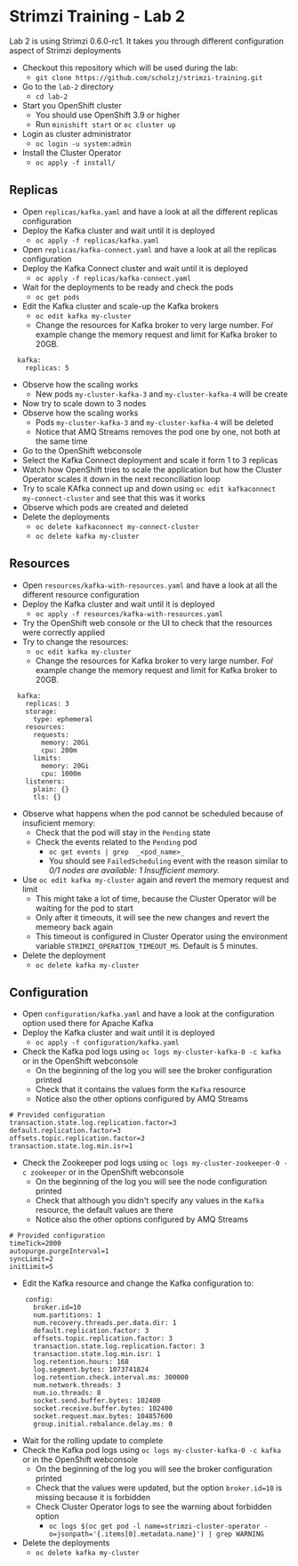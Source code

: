 # Strimzi Training - Lab 2

Lab 2 is using Strimzi 0.6.0-rc1. It takes you through different configuration aspect of Strimzi deployments

* Checkout this repository which will be used during the lab:
  * `git clone https://github.com/scholzj/strimzi-training.git`
* Go to the `lab-2` directory
  * `cd lab-2`
* Start you OpenShift cluster
  * You should use OpenShift 3.9 or higher
  * Run `minishift start` or `oc cluster up`
* Login as cluster administrator
  * `oc login -u system:admin`
* Install the Cluster Operator
  * `oc apply -f install/`

## Replicas

* Open `replicas/kafka.yaml` and have a look at all the different replicas configuration
* Deploy the Kafka cluster and wait until it is deployed
  * `oc apply -f replicas/kafka.yaml`
* Open `replicas/kafka-connect.yaml` and have a look at all the replicas configuration
* Deploy the Kafka Connect cluster and wait until it is deployed
  * `oc apply -f replicas/kafka-connect.yaml`
* Wait for the deployments to be ready and check the pods
  * `oc get pods`
* Edit the Kafka cluster and scale-up the Kafka brokers
  * `oc edit kafka my-cluster`
  * Change the resources for Kafka broker to very large number. Foŕ example change the memory request and limit for Kafka broker to 20GB.

```
  kafka:
    replicas: 5
```

* Observe how the scaling works
  * New pods `my-cluster-kafka-3` and `my-cluster-kafka-4` will be create
* Now try to scale down to 3 nodes
* Observe how the scaling works
  * Pods `my-cluster-kafka-3` and `my-cluster-kafka-4` will be deleted
  * Notice that AMQ Streams removes the pod one by one, not both at the same time
* Go to the OpenShift webconsole
* Select the Kafka Connect deployment and scale it form 1 to 3 replicas
* Watch how OpenShift tries to scale the application but how the Cluster Operator scales it down in the next reconciliation loop
* Try to scale KAfka connect up and down using `oc edit kafkaconnect my-connect-cluster` and see that this was it works
* Observe which pods are created and deleted
* Delete the deployments
  * `oc delete kafkaconnect my-connect-cluster`
  * `oc delete kafka my-cluster`

## Resources

* Open `resources/kafka-with-resources.yaml` and have a look at all the different resource configuration
* Deploy the Kafka cluster and wait until it is deployed
  * `oc apply -f resources/kafka-with-resources.yaml`
* Try the OpenShift web console or the UI to check that the resources were correctly applied
* Try to change the resources:
  * `oc edit kafka my-cluster`
  * Change the resources for Kafka broker to very large number. Foŕ example change the memory request and limit for Kafka broker to 20GB.

```
  kafka:
    replicas: 3
    storage:
      type: ephemeral
    resources:
      requests:
        memory: 20Gi
        cpu: 200m
      limits:
        memory: 20Gi
        cpu: 1000m
    listeners:
      plain: {}
      tls: {}
```

* Observe what happens when the pod cannot be scheduled because of insuficient memory:
  * Check that the pod will stay in the `Pending` state
  * Check the events related to the `Pending` pod
    * `oc get events | grep  _<pod_name>_`
    * You should see `FailedScheduling` event with the reason similar to _0/1 nodes are available: 1 Insufficient memory._
* Use `oc edit kafka my-cluster` again and revert the memory request and limit
  * This might take a lot of time, because the Cluster Operator will be waiting for the pod to start
  * Only after it timeouts, it will see the new changes and revert the memeory back again
  * This timeout is configured in Cluster Operator using the environment variable `STRIMZI_OPERATION_TIMEOUT_MS`. Default is 5 minutes.
* Delete the deployment
  * `oc delete kafka my-cluster`

## Configuration

* Open `configuration/kafka.yaml` and have a look at the configuration option used there for Apache Kafka
* Deploy the Kafka cluster and wait until it is deployed
  * `oc apply -f configuration/kafka.yaml`
* Check the Kafka pod logs using `oc logs my-cluster-kafka-0 -c kafka` or in the OpenShift webconsole
  * On the beginning of the log you will see the broker configuration printed
  * Check that it contains the values form the `Kafka` resource
  * Notice also the other options configured by AMQ Streams

```
# Provided configuration
transaction.state.log.replication.factor=3
default.replication.factor=3
offsets.topic.replication.factor=3
transaction.state.log.min.isr=1

```

* Check the Zookeeper pod logs using `oc logs my-cluster-zookeeper-0 -c zookeeper` or in the OpenShift webconsole
  * On the beginning of the log you will see the node configuration printed
  * Check that although you didn't specify any values in the `Kafka` resource, the default values are there
  * Notice also the other options configured by AMQ Streams

```
# Provided configuration
timeTick=2000
autopurge.purgeInterval=1
syncLimit=2
initLimit=5
```

* Edit the Kafka resource and change the Kafka configuration to:

```
    config:
      broker.id=10
      num.partitions: 1
      num.recovery.threads.per.data.dir: 1
      default.replication.factor: 3
      offsets.topic.replication.factor: 3
      transaction.state.log.replication.factor: 3
      transaction.state.log.min.isr: 1
      log.retention.hours: 168
      log.segment.bytes: 1073741824
      log.retention.check.interval.ms: 300000
      num.network.threads: 3
      num.io.threads: 8
      socket.send.buffer.bytes: 102400
      socket.receive.buffer.bytes: 102400
      socket.request.max.bytes: 104857600
      group.initial.rebalance.delay.ms: 0
```

* Wait for the rolling update to complete
* Check the Kafka pod logs using `oc logs my-cluster-kafka-0 -c kafka` or in the OpenShift webconsole
  * On the beginning of the log you will see the broker configuration printed
  * Check that the values were updated, but the option `broker.id=10` is missing because it is forbidden
  * Check Cluster Operator logs to see the warning about forbidden option
    * `oc logs $(oc get pod -l name=strimzi-cluster-operator -o=jsonpath='{.items[0].metadata.name}') | grep WARNING`
* Delete the deployments
  * `oc delete kafka my-cluster`